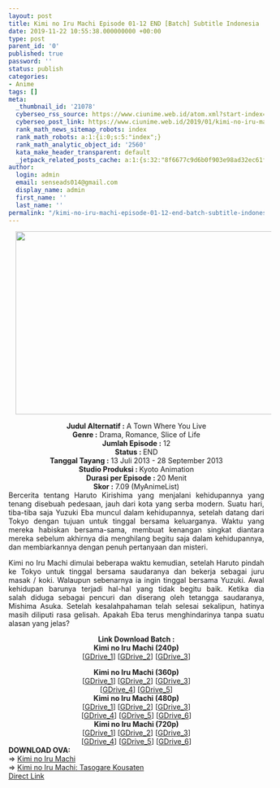 ```yaml
---
layout: post
title: Kimi no Iru Machi Episode 01-12 END [Batch] Subtitle Indonesia
date: 2019-11-22 10:55:38.000000000 +00:00
type: post
parent_id: '0'
published: true
password: ''
status: publish
categories:
- Anime
tags: []
meta:
  _thumbnail_id: '21078'
  cyberseo_rss_source: https://www.ciunime.web.id/atom.xml?start-index=1651&max-results=150
  cyberseo_post_link: https://www.ciunime.web.id/2019/01/kimi-no-iru-machi-episode-01-12-end.html
  rank_math_news_sitemap_robots: index
  rank_math_robots: a:1:{i:0;s:5:"index";}
  rank_math_analytic_object_id: '2560'
  kata_make_header_transparent: default
  _jetpack_related_posts_cache: a:1:{s:32:"8f6677c9d6b0f903e98ad32ec61f8deb";a:2:{s:7:"expires";i:1645269734;s:7:"payload";a:0:{}}}
author:
  login: admin
  email: senseads014@gmail.com
  display_name: admin
  first_name: ''
  last_name: ''
permalink: "/kimi-no-iru-machi-episode-01-12-end-batch-subtitle-indonesia/"
---
```

<div class="separator" style="clear: both; text-align: center;"><a href="https://4.bp.blogspot.com/-e70v2D1i9_8/XDTo_21Ar4I/AAAAAAAAGxk/0kJSagGj0J0FwCwMYOJmR1m02mBUpUD7gCLcBGAs/s1600/Kimi%2Bno%2BIru%2BMachi.jpg" imageanchor="1" style="margin-left: 1em; margin-right: 1em;"><img border="0" data-original-height="720" data-original-width="1280" height="360" src="{{ site.baseurl }}/assets/2019/11/Kimi%2Bno%2BIru%2BMachi.jpg" width="640" /></a></div>
<p>
<div style="text-align: center;"><b>Judul Alternatif :</b> A Town Where You Live</div>
<div style="text-align: center;"><b><b>Genre :</b></b> Drama, Romance, Slice of Life</div>
<div style="text-align: center;"><b>Jumlah Episode :</b> 12<br /><b>Status :&nbsp;</b>END<br /><b>Tanggal Tayang :</b> 13 Juli 2013 - 28 September 2013<br /><b>Studio Produksi : </b>Kyoto Animation<br /><b>Durasi per Episode :&nbsp;</b>20 Menit</div>
<div style="text-align: center;"><b>Skor :</b> 7.09 (MyAnimeList)</div>
<div style="text-align: justify;"></div>
<div style="text-align: justify;">Bercerita tentang Haruto Kirishima yang menjalani kehidupannya yang tenang disebuah pedesaan, jauh dari kota yang serba modern. Suatu hari, tiba-tiba saja Yuzuki Eba muncul dalam kehidupannya, setelah datang dari Tokyo dengan tujuan untuk tinggal bersama keluarganya. Waktu yang mereka habiskan bersama-sama, membuat kenangan singkat diantara mereka sebelum akhirnya dia menghilang begitu saja dalam kehidupannya, dan membiarkannya dengan penuh pertanyaan dan misteri.</p>
<p>Kimi no Iru Machi dimulai beberapa waktu kemudian, setelah Haruto pindah ke Tokyo untuk tinggal bersama saudaranya dan bekerja sebagai juru masak / koki. Walaupun sebenarnya ia ingin tinggal bersama Yuzuki. Awal kehidupan barunya terjadi hal-hal yang tidak begitu baik. Ketika dia salah&nbsp;diduga sebagai pencuri dan diserang oleh tetangga saudaranya, Mishima Asuka. Setelah kesalahpahaman telah selesai sekalipun, hatinya masih diliputi rasa gelisah. Apakah Eba terus menghindarinya tanpa suatu alasan yang jelas?</p></div>
<div style="text-align: justify;"></div>
<div style="text-align: justify;"></div>
<div style="text-align: center;"><b>Link Download Batch :</b></div>
<div style="text-align: center;">
<div style="text-align: center;"><b>Kimi no Iru Machi (240p)</b></div>
<div style="text-align: center;">[<a href="https://drive.google.com/uc?id=1b7FY2tlY3_m36Osuujc7Ouasniv2bt30" target="_blank" rel="noopener">GDrive_1</a>] [<a href="https://drive.google.com/uc?id=1wIQr194SYlky8RxJraABJpL3Zv0mLTc2" target="_blank" rel="noopener">GDrive_2</a>] [<a href="https://drive.google.com/uc?id=168jNksIUzeGLDvgJg9iz44uJExD4Op9s" target="_blank" rel="noopener">GDrive_3</a>]</div>
<p></div>
<div style="text-align: center;"><b>Kimi no Iru Machi (360p)</b></div>
<div style="text-align: center;">[<a href="https://drive.google.com/uc?id=1QS4MsmUixCDBvANH0S66F2fPAMsGDCl_" target="_blank" rel="noopener">GDrive_1</a>] [<a href="https://drive.google.com/uc?id=1gBgIRji7x_K_h-g7ntlTiZf0Thh8x3mJ" target="_blank" rel="noopener">GDrive_2</a>] [<a href="https://drive.google.com/uc?id=1EFyC6jQCdDiol67ak7WIEmk4hbrdg0Mr" target="_blank" rel="noopener">GDrive_3</a>]<br />[<a href="https://drive.google.com/uc?id=1qfySExJglMiLIgQRAOqQwlJwsEuG-DFW" target="_blank" rel="noopener">GDrive_4</a>] [<a href="https://drive.google.com/uc?id=1Jem4iVZjaV2YuV-ISpOm1cgyyxWXvxNF" target="_blank" rel="noopener">GDrive_5</a>]</div>
<div style="text-align: center;"></div>
<div style="text-align: center;"><b>Kimi no Iru Machi (480p)</b><br />[<a href="https://drive.google.com/uc?id=1iKlKG_eIAc3J_6-_z6w5kGyY1TEUFeZQ" target="_blank" rel="noopener">GDrive_1</a>] [<a href="https://drive.google.com/uc?id=11K6S6DGzSSlyb86AH3qIHaJc_rZnrsqG" target="_blank" rel="noopener">GDrive_2</a>] [<a href="https://drive.google.com/uc?id=1SLVX-Vd-Ns3korNOEMiaUPJNnUktB9Bb" target="_blank" rel="noopener">GDrive_3</a>]<br />[<a href="https://drive.google.com/uc?id=1v7Rtf2mWuVtnmUd_tF7Vwiuvoext2ORx" target="_blank" rel="noopener">GDrive_4</a>] [<a href="https://drive.google.com/uc?id=14_sN2_BVm82TGAbrpbsgdW2ZfaUM2WaZ" target="_blank" rel="noopener">GDrive_5</a>] [<a href="https://drive.google.com/uc?id=1fKs7A3Jy08pjf2Wj3b7n8_3MufRKcu-T" target="_blank" rel="noopener">GDrive_6</a>]</div>
<div style="text-align: center;"><b>Kimi no Iru Machi (720p)</b><br />[<a href="https://drive.google.com/uc?id=1Gsb3swQLCfyWSCSkoiK01WEeOOitDyP4" target="_blank" rel="noopener">GDrive_1</a>] [<a href="https://drive.google.com/uc?id=1XWPdAfPwkLepeA0l6BOVvSBHrO6DmnYR" target="_blank" rel="noopener">GDrive_2</a>] [<a href="https://drive.google.com/uc?id=1mTC3dYPQHwGKGzU9gbJ5U_FZGwogbjlc" target="_blank" rel="noopener">GDrive_3</a>]<br />[<a href="https://drive.google.com/uc?id=1GY2hDBqyJQduiULTKWp6jg_wdNK0yuvV" target="_blank" rel="noopener">GDrive_4</a>] [<a href="https://drive.google.com/uc?id=1zqGjxOrCgZFcRvryTlZ2XxPwS4oQ8NOz" target="_blank" rel="noopener">GDrive_5</a>] [<a href="https://drive.google.com/uc?id=1yR3FuS_-1lWD9kG7e8IgYRB3G3w3JuUX" target="_blank" rel="noopener">GDrive_6</a>]
<div style="text-align: left;"></div>
<div style="text-align: left;"></div>
<div style="text-align: left;"><b>DOWNLOAD OVA:</b></div>
<div style="text-align: left;"></div>
<div style="text-align: left;">=&gt;&nbsp;<a href="https://www.ciunime.web.id/2019/11/kimi-no-iru-machi-episode-01-02-end.html" target="_blank" rel="noopener">Kimi no Iru Machi</a></div>
<div style="text-align: left;">=&gt;&nbsp;<a href="https://www.ciunime.web.id/2019/11/kimi-no-iru-machi-tasogare-kousaten.html" target="_blank" rel="noopener">Kimi no Iru Machi: Tasogare Kousaten</a></div>
<div style="text-align: left;"></div>
</div>
<link rel="stylesheet" href="https://cdnjs.cloudflare.com/ajax/libs/font-awesome/4.7.0/css/font-awesome.min.css" />
<div class="divbtn"> <a href="https://handymansurrender.com/fihup8buzv?key=94550f7ce39444073321dde3b8782f97" class="btn"><i class="fa fa-download"></i> Direct Link</a> </div>
